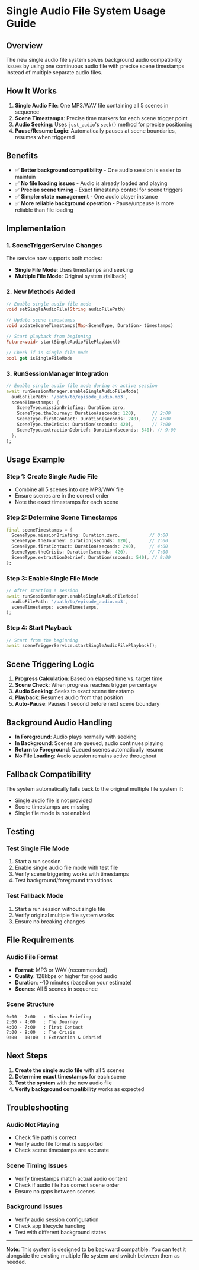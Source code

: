 # **Single Audio File System Usage Guide**

## **Overview**

The new single audio file system solves background audio compatibility issues by using one continuous audio file with precise scene timestamps instead of multiple separate audio files.

## **How It Works**

1. **Single Audio File**: One MP3/WAV file containing all 5 scenes in sequence
2. **Scene Timestamps**: Precise time markers for each scene trigger point
3. **Audio Seeking**: Uses `just_audio`'s `seek()` method for precise positioning
4. **Pause/Resume Logic**: Automatically pauses at scene boundaries, resumes when triggered

## **Benefits**

- ✅ **Better background compatibility** - One audio session is easier to maintain
- ✅ **No file loading issues** - Audio is already loaded and playing
- ✅ **Precise scene timing** - Exact timestamp control for scene triggers
- ✅ **Simpler state management** - One audio player instance
- ✅ **More reliable background operation** - Pause/unpause is more reliable than file loading

## **Implementation**

### **1. SceneTriggerService Changes**

The service now supports both modes:
- **Single File Mode**: Uses timestamps and seeking
- **Multiple File Mode**: Original system (fallback)

### **2. New Methods Added**

```dart
// Enable single audio file mode
void setSingleAudioFile(String audioFilePath)

// Update scene timestamps
void updateSceneTimestamps(Map<SceneType, Duration> timestamps)

// Start playback from beginning
Future<void> startSingleAudioFilePlayback()

// Check if in single file mode
bool get isSingleFileMode
```

### **3. RunSessionManager Integration**

```dart
// Enable single audio file mode during an active session
await runSessionManager.enableSingleAudioFileMode(
  audioFilePath: '/path/to/episode_audio.mp3',
  sceneTimestamps: {
    SceneType.missionBriefing: Duration.zero,
    SceneType.theJourney: Duration(seconds: 120),      // 2:00
    SceneType.firstContact: Duration(seconds: 240),    // 4:00
    SceneType.theCrisis: Duration(seconds: 420),       // 7:00
    SceneType.extractionDebrief: Duration(seconds: 540), // 9:00
  },
);
```

## **Usage Example**

### **Step 1: Create Single Audio File**
- Combine all 5 scenes into one MP3/WAV file
- Ensure scenes are in the correct order
- Note the exact timestamps for each scene

### **Step 2: Determine Scene Timestamps**
```dart
final sceneTimestamps = {
  SceneType.missionBriefing: Duration.zero,           // 0:00
  SceneType.theJourney: Duration(seconds: 120),       // 2:00
  SceneType.firstContact: Duration(seconds: 240),     // 4:00
  SceneType.theCrisis: Duration(seconds: 420),        // 7:00
  SceneType.extractionDebrief: Duration(seconds: 540), // 9:00
};
```

### **Step 3: Enable Single File Mode**
```dart
// After starting a session
await runSessionManager.enableSingleAudioFileMode(
  audioFilePath: '/path/to/episode_audio.mp3',
  sceneTimestamps: sceneTimestamps,
);
```

### **Step 4: Start Playback**
```dart
// Start from the beginning
await sceneTriggerService.startSingleAudioFilePlayback();
```

## **Scene Triggering Logic**

1. **Progress Calculation**: Based on elapsed time vs. target time
2. **Scene Check**: When progress reaches trigger percentage
3. **Audio Seeking**: Seeks to exact scene timestamp
4. **Playback**: Resumes audio from that position
5. **Auto-Pause**: Pauses 1 second before next scene boundary

## **Background Audio Handling**

- **In Foreground**: Audio plays normally with seeking
- **In Background**: Scenes are queued, audio continues playing
- **Return to Foreground**: Queued scenes automatically resume
- **No File Loading**: Audio session remains active throughout

## **Fallback Compatibility**

The system automatically falls back to the original multiple file system if:
- Single audio file is not provided
- Scene timestamps are missing
- Single file mode is not enabled

## **Testing**

### **Test Single File Mode**
1. Start a run session
2. Enable single audio file mode with test file
3. Verify scene triggering works with timestamps
4. Test background/foreground transitions

### **Test Fallback Mode**
1. Start a run session without single file
2. Verify original multiple file system works
3. Ensure no breaking changes

## **File Requirements**

### **Audio File Format**
- **Format**: MP3 or WAV (recommended)
- **Quality**: 128kbps or higher for good audio
- **Duration**: ~10 minutes (based on your estimate)
- **Scenes**: All 5 scenes in sequence

### **Scene Structure**
```
0:00 - 2:00   : Mission Briefing
2:00 - 4:00   : The Journey  
4:00 - 7:00   : First Contact
7:00 - 9:00   : The Crisis
9:00 - 10:00  : Extraction & Debrief
```

## **Next Steps**

1. **Create the single audio file** with all 5 scenes
2. **Determine exact timestamps** for each scene
3. **Test the system** with the new audio file
4. **Verify background compatibility** works as expected

## **Troubleshooting**

### **Audio Not Playing**
- Check file path is correct
- Verify audio file format is supported
- Check scene timestamps are accurate

### **Scene Timing Issues**
- Verify timestamps match actual audio content
- Check if audio file has correct scene order
- Ensure no gaps between scenes

### **Background Issues**
- Verify audio session configuration
- Check app lifecycle handling
- Test with different background states

---

**Note**: This system is designed to be backward compatible. You can test it alongside the existing multiple file system and switch between them as needed.













